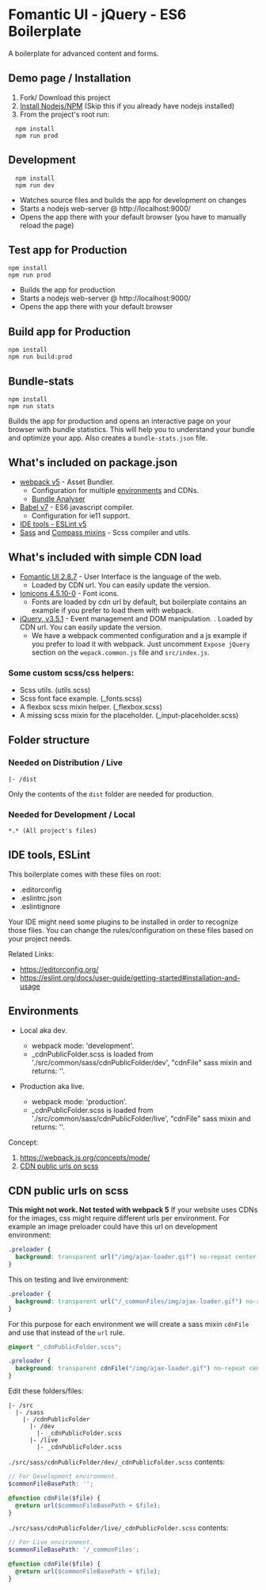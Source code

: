 
# Fomantic UI - jQuery - ES6 Boilerplate
A boilerplate for advanced content and forms.

## Demo page / Installation
1. Fork/ Download this project
2. [Install Nodejs/NPM](#Install-Nodejs/NPM) (Skip this if you already have nodejs installed)
3. From the project's root run:
```
  npm install
  npm run prod
```
## Development
```
  npm install
  npm run dev
```
- Watches source files and builds the app for development on changes
- Starts a nodejs web-server @ http://localhost:9000/
- Opens the app there with your default browser (you have to manually reload the page)

## Test app for Production
```
npm install
npm run prod
```
- Builds the app for production
- Starts a nodejs web-server @ http://localhost:9000/
- Opens the app there with your default browser

## Build app for Production
```
npm install
npm run build:prod
```


## Bundle-stats
```
npm install
npm run stats
```
Builds the app for production and opens an interactive page on your browser with bundle statistics.
This will help you to understand your bundle and optimize your app.
Also creates a `bundle-stats.json` file.


## What's included on package.json
  - [webpack v5](https://webpack.js.org/) - Asset Bundler.
    - Configuration for multiple [environments](#environments) and CDNs.
    - [Bundle Analyser](https://github.com/webpack-contrib/webpack-bundle-analyzer)
  - [Babel v7](https://babeljs.io/) - ES6 javascript compiler.
    - Configuration for ie11 support.
  - [IDE tools - ESLint v5](#IDE-tools-ESLint)
  - [Sass](http://sass-lang.com/) and [Compass mixins](https://github.com/askucher/compass-sass-mixins) - Scss compiler and utils.

## What's included with simple CDN load
  - [Fomantic UI 2.8.7](https://Fomantic-ui.com) - User Interface is the language of the web.
    - Loaded by CDN url. You can easily update the version.
  - [Ionicons 4.5.10-0](https://ionicons.com/v4/) - Font icons.
    - Fonts are loaded by cdn url by default, but boilerplate contains an example if you prefer to load them with webpack.
  - [jQuery, v3.5.1](https://jquery.com/) - Event management and DOM manipulation.
    . Loaded by CDN url. You can easily update the version.
    - We have a webpack commented configuration and a js example if you prefer to load it with webpack. Just uncomment `Expose jQuery` section on the `wepack.common.js` file and `src/index.js`.


### Some custom scss/css helpers:
  - Scss utils. (utils.scss)
  - Scss font face example. (_fonts.scss)
  - A flexbox scss mixin helper. (_flexbox.scss)
  - A missing scss mixin for the placeholder. (_input-placeholder.scss)

## Folder structure
### Needed on Distribution / Live
```
|- /dist
```
Only the contents of the `dist` folder are needed for production.

### Needed for Development / Local
```
*.* (All project's files)
```

## IDE tools, ESLint
This boilerplate comes with these files on root:
- .editorconfig
- .eslintrc.json
- .eslintignore

 Your IDE might need some plugins to be installed in order to recognize those files. You can change the rules/configuration on these files based on your project needs.

Related Links:
- https://editorconfig.org/
- https://eslint.org/docs/user-guide/getting-started#installation-and-usage

## Environments
- Local aka dev.
  - webpack mode: 'development'.
  - _cdnPublicFolder.scss is loaded from './src/common/sass/cdnPublicFolder/dev', "cdnFile" sass mixin and returns: ''.

- Production aka live.
  - webpack mode: 'production'.
  - _cdnPublicFolder.scss is loaded from './src/common/sass/cdnPublicFolder/live', "cdnFile" sass mixin and returns: ''.

Concept:
  1. https://webpack.js.org/concepts/mode/
  2. [CDN public urls on scss](#CDN-public-urls-on-scss)

## CDN public urls on scss
**This might not work. Not tested with webpack 5**
If your website uses CDNs for the images, css might require different urls per
environment. For example an image preloader could have this url on development environment:

```scss
.preloader {
  background: transparent url("/img/ajax-loader.gif") no-repeat center center;
}
```
This on testing and live environment:
```scss
.preloader {
  background: transparent url("/_commonFiles/img/ajax-loader.gif") no-repeat center center;
}
```

For this purpose for each environment we will create a sass mixin `cdnFile` and use that instead of the `url` rule.

```scss
@import "_cdnPublicFolder.scss";

.preloader {
  background: transparent cdnFile("/img/ajax-loader.gif") no-repeat center center;
}
```

Edit these folders/files:
```
|- /src
  |- /sass
    |- /cdnPublicFolder
      |- /dev
        |- _cdnPublicFolder.scss
      |- /live
        |- _cdnPublicFolder.scss
```

`./src/sass/cdnPublicFolder/dev/_cdnPublicFolder.scss` contents:
```scss
// For Development environment.
$commonFileBasePath: '';

@function cdnFile($file) {
  @return url($commonFileBasePath + $file);
}
```

`./src/sass/cdnPublicFolder/live/_cdnPublicFolder.scss` contents:
```scss
// For Live environment.
$commonFileBasePath: '/_commonFiles';

@function cdnFile($file) {
  @return url($commonFileBasePath + $file);
}
```


